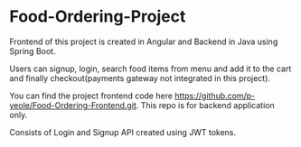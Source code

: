 # Food-Ordering-Project

Frontend of this project is created in Angular and Backend in Java using Spring Boot.

Users can signup, login, search food items from menu and add it to the cart and finally checkout(payments gateway not integrated in this project).

You can find the project frontend code here <https://github.com/p-yeole/Food-Ordering-Frontend.git>.
This repo is for backend application only.

Consists of Login and Signup API created using JWT tokens.
